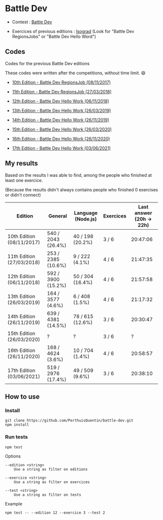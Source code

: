 # Battle Dev

- Contest : [Battle Dev](https://battledev.blogdumoderateur.com)

- Exercices of previous editions : [Isograd](https://www.isograd.com/FR/solutionconcours.php) (Look for "Battle Dev RegionsJobs" or "Battle Dev Hello Word")

## Codes

Codes for the previous Battle Dev editions

These codes were written after the competitions, without time limit. 😄

- [10th Edition - Battle Dev RegionsJob (08/11/2017)](edition-10/README.md)

- [11th Edition - Battle Dev RegionsJob (27/03/2018)](edition-11/README.md)

- [12th Edition - Battle Dev Hello Work (06/11/2018)](edition-12/README.md)

- [13th Edition - Battle Dev Hello Work (26/03/2019)](edition-13/README.md)

- [14th Edition - Battle Dev Hello Work (26/11/2019)](edition-14/README.md)

- [15th Edition - Battle Dev Hello Work (26/03/2020)](edition-15/README.md)

- [16th Edition - Battle Dev Hello Work (26/11/2020)](edition-16/README.md)

- [17th Edition - Battle Dev Hello Work (03/06/2021)](edition-17/README.md)

## My results

Based on the results I was able to find, among the people who finished at least one exercice.

(Because the results didn't always contains people who finished 0 exercises or didn't connect)

Edition                   | General            | Language (Node.js) | Exercices | Last answer (20h -> 22h)
------------------------- | ------------------ | ------------------ | --------- | ------------------------
10th Edition (08/11/2017) | 540 / 2043 (26.4%) | 40 / 198 (20.2%)   | 3 / 6     | 20:47:06
11th Edition (27/03/2018) | 253 / 2385 (10.6%) | 9 / 222 (4.1%)     | 4 / 6     | 21:47:35
12th Edition (06/11/2018) | 592 / 3900 (15.2%) | 50 / 304 (16.4%)   | 4 / 6     | 21:57:58
13th Edition (26/03/2019) | 164 / 3577 (4.6%)  | 6 / 408 (1.5%)     | 4 / 6     | 21:17:32
14th Edition (26/11/2019) | 639 / 4381 (14.5%) | 78 / 615 (12.6%)   | 3 / 6     | 20:30:47
15th Edition (26/03/2020) | ?                  | ?                  | 3 / 6     | ?
16th Edition (26/11/2020) | 168 / 4624 (3.6%)  | 10 / 704 (1.4%)    | 4 / 6     | 20:58:57
17th Edition (03/06/2021) | 519 / 2976 (17.4%) | 49 / 509 (9.6%)    | 3 / 6     | 20:38:10

## How to use

### Install

```
git clone https://github.com/PerthuisQuentin/battle-dev.git
npm install
```

### Run tests

```
npm test
```

Options

```
--edition <string>
	Use a string as filter on editions

--exercice <string>
	Use a string as filter on exercices

--test <string>
	Use a string as filter on tests
```

Example

```
npm test -- --edition 12 --exercice 3 --test 2
```